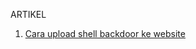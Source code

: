 ARTIKEL
1. <a href="https://phankz.com/upload-shell-dengan-sqlmap/">Cara upload shell backdoor ke website</a>
